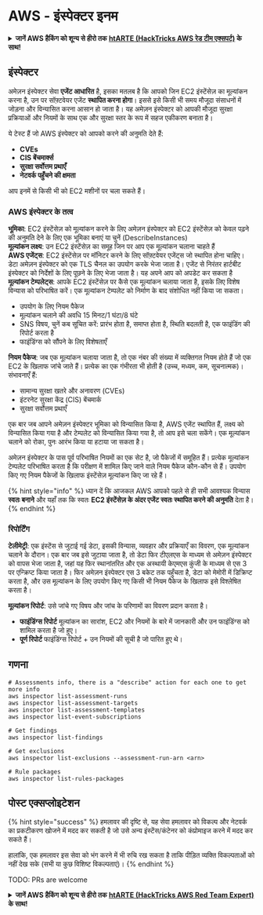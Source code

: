 # AWS - इंस्पेक्टर इनम

<details>

<summary><strong>जानें AWS हैकिंग को शून्य से हीरो तक</strong> <a href="https://training.hacktricks.xyz/courses/arte"><strong>htARTE (HackTricks AWS रेड टीम एक्सपर्ट)</strong></a><strong> के साथ!</strong></summary>

HackTricks का समर्थन करने के अन्य तरीके:

* यदि आप चाहते हैं कि आपकी **कंपनी का विज्ञापन HackTricks में** दिखाया जाए या **HackTricks को PDF में डाउनलोड** करें तो [**सब्सक्रिप्शन प्लान्स**](https://github.com/sponsors/carlospolop) देखें!
* [**आधिकारिक PEASS और HackTricks स्वैग**](https://peass.creator-spring.com) प्राप्त करें
* हमारा विशेष [**NFTs**](https://opensea.io/collection/the-peass-family) संग्रह, [**The PEASS Family**](https://opensea.io/collection/the-peass-family) खोजें
* **शामिल हों** 💬 [**डिस्कॉर्ड समूह**](https://discord.gg/hRep4RUj7f) या [**टेलीग्राम समूह**](https://t.me/peass) या हमें **ट्विटर** 🐦 [**@hacktricks_live**](https://twitter.com/hacktricks_live)** पर फॉलो** करें।
* **अपने हैकिंग ट्रिक्स साझा करें, HackTricks** और [**HackTricks Cloud**](https://github.com/carlospolop/hacktricks-cloud) github repos में PRs सबमिट करके।

</details>

## इंस्पेक्टर

अमेज़न इंस्पेक्टर सेवा **एजेंट आधारित** है, इसका मतलब है कि आपको जिन EC2 इंस्टेंसेज़ का मूल्यांकन करना है, उन पर सॉफ़्टवेयर एजेंट **स्थापित करना होगा**। इससे इसे किसी भी समय मौजूदा संसाधनों में जोड़ना और विन्यासित करना आसान हो जाता है। यह अमेज़न इंस्पेक्टर को आपकी मौजूदा सुरक्षा प्रक्रियाओं और नियमों के साथ एक और सुरक्षा स्तर के रूप में सहज एकीकरण बनाता है।

ये टेस्ट हैं जो AWS इंस्पेक्टर को आपको करने की अनुमति देते हैं:

* **CVEs**
* **CIS बेंचमार्क्स**
* **सुरक्षा सर्वोत्तम प्रथाएँ**
* **नेटवर्क पहुँचने की क्षमता**

आप इनमें से किसी भी को EC2 मशीनों पर चला सकते हैं।

### AWS इंस्पेक्टर के तत्व

**भूमिका**: EC2 इंस्टेंसेज़ को मूल्यांकन करने के लिए अमेज़न इंस्पेक्टर को EC2 इंस्टेंसेज़ को केवल पढ़ने की अनुमति देने के लिए एक भूमिका बनाएं या चुनें (DescribeInstances)\
**मूल्यांकन लक्ष्य**: उन EC2 इंस्टेंसेज़ का समूह जिन पर आप एक मूल्यांकन चलाना चाहते हैं\
**AWS एजेंट्स**: EC2 इंस्टेंसेज़ पर मॉनिटर करने के लिए सॉफ़्टवेयर एजेंट्स जो स्थापित होना चाहिए। डेटा अमेज़न इंस्पेक्टर को एक TLS चैनल का उपयोग करके भेजा जाता है। एजेंट से निरंतर हार्टबीट इंस्पेक्टर को निर्देशों के लिए पूछने के लिए भेजा जाता है। यह अपने आप को अपडेट कर सकता है\
**मूल्यांकन टेम्पलेट्स**: आपके EC2 इंस्टेंसेज़ पर कैसे एक मूल्यांकन चलाया जाता है, इसके लिए विशेष विन्यास को परिभाषित करें। एक मूल्यांकन टेम्पलेट को निर्माण के बाद संशोधित नहीं किया जा सकता।

* उपयोग के लिए नियम पैकेज
* मूल्यांकन चलाने की अवधि 15 मिनट/1 घंटा/8 घंटे
* SNS विषय, चुनें कब सूचित करें: प्रारंभ होता है, समाप्त होता है, स्थिति बदलती है, एक फाइंडिंग की रिपोर्ट करता है
* फाइंडिंग्स को सौंपने के लिए विशेषताएँ

**नियम पैकेज**: जब एक मूल्यांकन चलाया जाता है, तो एक नंबर की संख्या में व्यक्तिगत नियम होते हैं जो एक EC2 के खिलाफ जांचे जाते हैं। प्रत्येक का एक गंभीरता भी होती है (उच्च, मध्यम, कम, सूचनात्मक)। संभावनाएँ हैं:

* सामान्य सुरक्षा खतरे और अनावरण (CVEs)
* इंटरनेट सुरक्षा केंद्र (CIS) बेंचमार्क
* सुरक्षा सर्वोत्तम प्रथाएँ

एक बार जब आपने अमेज़न इंस्पेक्टर भूमिका को विन्यासित किया है, AWS एजेंट स्थापित हैं, लक्ष्य को विन्यासित किया गया है और टेम्पलेट को विन्यासित किया गया है, तो आप इसे चला सकेंगे। एक मूल्यांकन चलाने को रोका, पुनः आरंभ किया या हटाया जा सकता है।

अमेज़न इंस्पेक्टर के पास पूर्व परिभाषित नियमों का एक सेट है, जो पैकेजों में समूहित हैं। प्रत्येक मूल्यांकन टेम्पलेट परिभाषित करता है कि परीक्षण में शामिल किए जाने वाले नियम पैकेज कौन-कौन से हैं। उपयोग किए गए नियम पैकेजों के खिलाफ इंस्टेंसेज़ मूल्यांकन किए जा रहे हैं।

{% hint style="info" %}
ध्यान दें कि आजकल AWS आपको पहले से ही सभी आवश्यक विन्यास **स्वतः बनाने** और यहाँ तक कि स्वतः **EC2 इंस्टेंसेज़ के अंदर एजेंट स्वतः स्थापित करने की अनुमति** देता है।
{% endhint %}

### **रिपोर्टिंग**

**टेलीमेट्री**: एक इंस्टेंस से जुटाई गई डेटा, इसकी विन्यास, व्यवहार और प्रक्रियाएँ का विवरण, एक मूल्यांकन चलाने के दौरान। एक बार जब इसे जुटाया जाता है, तो डेटा फिर टीएलएस के माध्यम से अमेज़न इंस्पेक्टर को वापस भेजा जाता है, जहां यह फिर स्थानांतरित और एक अस्थायी केएमएस कुंजी के माध्यम से एस 3 पर एन्क्रिप्ट किया जाता है। फिर अमेज़न इंस्पेक्टर एस 3 बकेट तक पहुँचता है, डेटा को मेमोरी में डिक्रिप्ट करता है, और उस मूल्यांकन के लिए उपयोग किए गए किसी भी नियम पैकेज के खिलाफ इसे विश्लेषित करता है।

**मूल्यांकन रिपोर्ट**: उसे जांचे गए विषय और जांच के परिणामों का विवरण प्रदान करता है।

* **फाइंडिंग्स रिपोर्ट** मूल्यांकन का सारांश, EC2 और नियमों के बारे में जानकारी और उन फाइंडिंग्स को शामिल करता है जो हुए।
* **पूर्ण रिपोर्ट** फाइंडिंग्स रिपोर्ट + उन नियमों की सूची है जो पारित हुए थे।

## गणना
```
# Assessments info, there is a "describe" action for each one to get more info
aws inspector list-assessment-runs
aws inspector list-assessment-targets
aws inspector list-assessment-templates
aws inspector list-event-subscriptions

# Get findings
aws inspector list-findings

# Get exclusions
aws inspector list-exclusions --assessment-run-arn <arn>

# Rule packages
aws inspector list-rules-packages
```
## पोस्ट एक्सप्लोइटेशन

{% hint style="success" %}
हमलावर की दृष्टि से, यह सेवा हमलावर को विकल्प और नेटवर्क का प्रकटीकरण खोजने में मदद कर सकती है जो उसे अन्य इंस्टेंस/कंटेनर को कंप्रोमाइज करने में मदद कर सकते हैं।

हालांकि, एक हमलावर इस सेवा को भंग करने में भी रुचि रख सकता है ताकि पीड़ित व्यक्ति विकल्पताओं को नहीं देख सके (सभी या कुछ विशिष्ट विकल्पताएं)।
{% endhint %}

TODO: PRs are welcome

<details>

<summary><strong>जानें AWS हैकिंग को शून्य से हीरो तक</strong> <a href="https://training.hacktricks.xyz/courses/arte"><strong>htARTE (HackTricks AWS Red Team Expert)</strong></a><strong> के साथ!</strong></summary>

HackTricks का समर्थन करने के अन्य तरीके:

* यदि आप अपनी **कंपनी का विज्ञापन HackTricks में देखना चाहते हैं** या **HackTricks को PDF में डाउनलोड करना चाहते हैं** तो [**सब्सक्रिप्शन प्लान्स**](https://github.com/sponsors/carlospolop) देखें!
* [**आधिकारिक PEASS & HackTricks स्वैग**](https://peass.creator-spring.com) प्राप्त करें
* हमारे विशेष [**NFTs**](https://opensea.io/collection/the-peass-family) का हमारा संग्रह खोजें [**The PEASS Family**](https://opensea.io/collection/the-peass-family)
* **शामिल हों** 💬 [**डिस्कॉर्ड समूह**](https://discord.gg/hRep4RUj7f) या [**टेलीग्राम समूह**](https://t.me/peass) या हमें **ट्विटर** 🐦 [**@hacktricks_live**](https://twitter.com/hacktricks_live)** पर फॉलो** करें।
* **हैकिंग ट्रिक्स साझा करें** हैकट्रिक्स और हैकट्रिक्स क्लाउड github रेपो में PR जमा करके।

</details>
